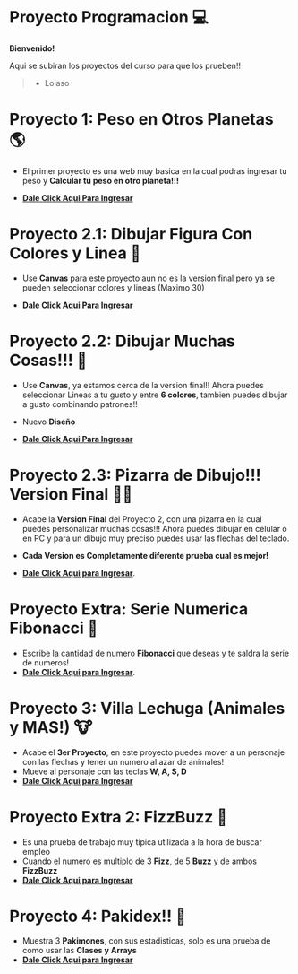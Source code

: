 # Proyecto Programacion 💻
**Bienvenido!**

Aqui se subiran los proyectos del curso para que los prueben!!

>- Lolaso


# Proyecto 1: Peso en Otros Planetas 🌎

- El primer proyecto es una web muy basica en la cual podras ingresar tu peso y **Calcular tu peso en otro planeta!!!**

- **[Dale Click Aqui Para Ingresar](https://lolaso0.github.io/Proyectos-Nivel-Basico-/marte_jupiter.html)**

# Proyecto 2.1: Dibujar Figura Con Colores y Linea 💛

- Use **Canvas** para este proyecto aun no es la version final pero ya se pueden seleccionar colores y lineas (Maximo 30)

- **[Dale Click Aqui Para Ingresar](https://lolaso0.github.io/Proyectos-Nivel-Basico-/canvas/versiones_antiguas/version1.html)**

# Proyecto 2.2: Dibujar Muchas Cosas!!! 💙

- Use **Canvas**, ya estamos cerca de la version final!! Ahora puedes seleccionar Lineas a tu gusto y entre **6 colores**, tambien puedes dibujar a gusto combinando patrones!!

- Nuevo **Diseño**

- **[Dale Click Aqui Para Ingresar](https://lolaso0.github.io/Proyectos-Nivel-Basico-/canvas/dibujo.html)**

# Proyecto 2.3: Pizarra de Dibujo!!! **Version Final** 👨‍🏫

- Acabe la **Version Final** del Proyecto 2, con una pizarra en la cual puedes personalizar muchas cosas!!! Ahora puedes dibujar en celular o en PC y para un dibujo muy preciso puedes usar las flechas del teclado.
- **Cada Version es Completamente diferente prueba cual es mejor!**

- **[Dale Click Aqui para Ingresar](https://lolaso0.github.io/Proyectos-Nivel-Basico-/teclas/flechas.html)**.

# Proyecto **Extra**: Serie Numerica Fibonacci 🔢
- Escribe la cantidad de numero **Fibonacci** que deseas y te saldra la serie de numeros!
- **[Dale Click Aqui para Ingresar](https://lolaso0.github.io/Proyectos-Nivel-Basico-/fibonacci/fibonacci.html)**.

# Proyecto 3: Villa Lechuga **(Animales y MAS!)** 🐮
- Acabe el **3er Proyecto**, en este proyecto puedes mover a un personaje con las flechas y tener un numero al azar de animales!
- Mueve al personaje con las teclas **W, A, S, D**  
- **[Dale Click Aqui para Ingresar](https://lolaso0.github.io/Proyectos-Nivel-Basico-/villaplatzi/villa.html)**
# Proyecto **Extra 2**: FizzBuzz 🐝
- Es una prueba de trabajo muy tipica utilizada a la hora de buscar empleo
- Cuando el numero es multiplo de 3 **Fizz**, de 5 **Buzz** y de ambos **FizzBuzz**
- **[Dale Click Aqui para Ingresar](https://lolaso0.github.io/Proyectos-Nivel-Basico-/fizzbuzz/modulo.html)**

# Proyecto 4: **Pakidex!!** 🌈
- Muestra 3 **Pakimones**, con sus estadisticas, solo es una prueba de como usar las **Clases y Arrays**
- **[Dale Click Aqui para Ingresar](https://lolaso0.github.io/pakiman/pakiman.html)**
